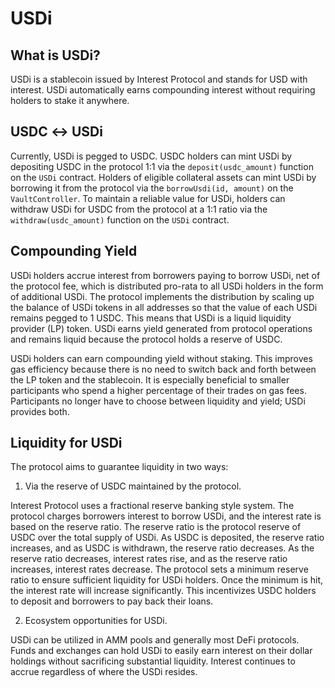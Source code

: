 # USDi
## What is USDi?

USDi is a stablecoin issued by Interest Protocol and stands for USD with interest. USDi automatically earns compounding interest without requiring holders to stake it anywhere. 

## USDC ↔ USDi

Currently, USDi is pegged to USDC. USDC holders can mint USDi by depositing USDC in the protocol 1:1 via the `deposit(usdc_amount)` function on the `USDi` contract. Holders of eligible collateral assets can mint USDi by borrowing it from the protocol via the `borrowUsdi(id, amount)` on the `VaultController`. To maintain a reliable value for USDi, holders can withdraw USDi for USDC from the protocol at a 1:1 ratio via the `withdraw(usdc_amount)` function on the `USDi` contract. 

## Compounding Yield
USDi holders accrue interest from borrowers paying to borrow USDi, net of the protocol fee, which is distributed pro-rata to all USDi holders in the form of additional USDi. The protocol implements the distribution by scaling up the balance of USDi tokens in all addresses so that the value of each USDi remains pegged to 1 USDC. This means that USDi is a liquid liquidity provider (LP) token. USDi earns yield generated from protocol operations and remains liquid because the protocol holds a reserve of USDC. 

USDi holders can earn compounding yield without staking. This improves gas efficiency because there is no need to switch back and forth between the LP token and the stablecoin. It is especially beneficial to smaller participants who spend a higher percentage of their trades on gas fees. Participants no longer have to choose between liquidity and yield; USDi provides both.

## Liquidity for USDi 

The protocol aims to guarantee liquidity in two ways:

1. Via the reserve of USDC maintained by the protocol. 

Interest Protocol uses a fractional reserve banking style system. The protocol charges borrowers interest to borrow USDi, and the interest rate is based on the reserve ratio. The reserve ratio is the protocol reserve of USDC over the total supply of USDi. As USDC is deposited, the reserve ratio increases, and as USDC is withdrawn, the reserve ratio decreases. As the reserve ratio decreases, interest rates rise, and as the reserve ratio increases, interest rates decrease. The protocol sets a minimum reserve ratio to ensure sufficient liquidity for USDi holders. Once the minimum is hit, the interest rate will increase significantly. This incentivizes USDC holders to deposit and borrowers to pay back their loans.

2. Ecosystem opportunities for USDi. 

USDi can be utilized in AMM pools and generally most DeFi protocols. Funds and exchanges can hold USDi to easily earn interest on their dollar holdings without sacrificing substantial liquidity. Interest continues to accrue regardless of where the USDi resides. 


